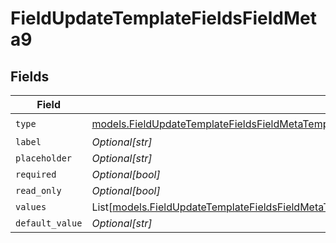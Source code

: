 # FieldUpdateTemplateFieldsFieldMeta9


## Fields

| Field                                                                                                                                                                                                                        | Type                                                                                                                                                                                                                         | Required                                                                                                                                                                                                                     | Description                                                                                                                                                                                                                  |
| ---------------------------------------------------------------------------------------------------------------------------------------------------------------------------------------------------------------------------- | ---------------------------------------------------------------------------------------------------------------------------------------------------------------------------------------------------------------------------- | ---------------------------------------------------------------------------------------------------------------------------------------------------------------------------------------------------------------------------- | ---------------------------------------------------------------------------------------------------------------------------------------------------------------------------------------------------------------------------- |
| `type`                                                                                                                                                                                                                       | [models.FieldUpdateTemplateFieldsFieldMetaTemplatesFieldsResponse200ApplicationJSONResponseBodyFields9Type](../models/fieldupdatetemplatefieldsfieldmetatemplatesfieldsresponse200applicationjsonresponsebodyfields9type.md) | :heavy_check_mark:                                                                                                                                                                                                           | N/A                                                                                                                                                                                                                          |
| `label`                                                                                                                                                                                                                      | *Optional[str]*                                                                                                                                                                                                              | :heavy_minus_sign:                                                                                                                                                                                                           | N/A                                                                                                                                                                                                                          |
| `placeholder`                                                                                                                                                                                                                | *Optional[str]*                                                                                                                                                                                                              | :heavy_minus_sign:                                                                                                                                                                                                           | N/A                                                                                                                                                                                                                          |
| `required`                                                                                                                                                                                                                   | *Optional[bool]*                                                                                                                                                                                                             | :heavy_minus_sign:                                                                                                                                                                                                           | N/A                                                                                                                                                                                                                          |
| `read_only`                                                                                                                                                                                                                  | *Optional[bool]*                                                                                                                                                                                                             | :heavy_minus_sign:                                                                                                                                                                                                           | N/A                                                                                                                                                                                                                          |
| `values`                                                                                                                                                                                                                     | List[[models.FieldUpdateTemplateFieldsFieldMetaTemplatesFieldsResponseValues](../models/fieldupdatetemplatefieldsfieldmetatemplatesfieldsresponsevalues.md)]                                                                 | :heavy_minus_sign:                                                                                                                                                                                                           | N/A                                                                                                                                                                                                                          |
| `default_value`                                                                                                                                                                                                              | *Optional[str]*                                                                                                                                                                                                              | :heavy_minus_sign:                                                                                                                                                                                                           | N/A                                                                                                                                                                                                                          |
